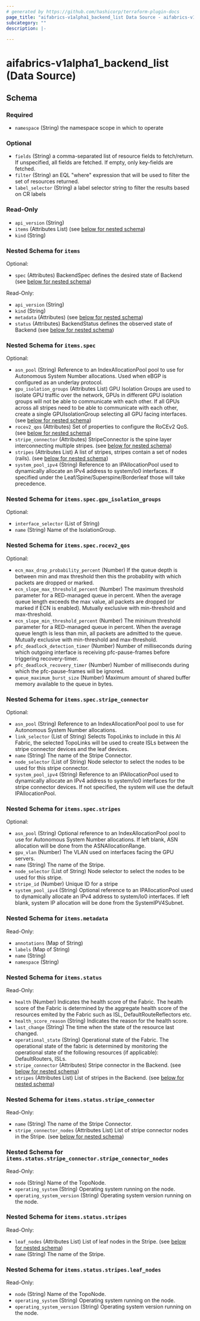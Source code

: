 ```yaml
---
# generated by https://github.com/hashicorp/terraform-plugin-docs
page_title: "aifabrics-v1alpha1_backend_list Data Source - aifabrics-v1alpha1"
subcategory: ""
description: |-
  
---
```


# aifabrics-v1alpha1_backend_list (Data Source)





<!-- schema generated by tfplugindocs -->
## Schema

### Required

- `namespace` (String) the namespace scope in which to operate

### Optional

- `fields` (String) a comma-separated list of resource fields to fetch/return.  If unspecified, all fields are fetched.  If empty, only key-fields are fetched.
- `filter` (String) an EQL "where" expression that will be used to filter the set of resources returned.
- `label_selector` (String) a label selector string to filter the results based on CR labels

### Read-Only

- `api_version` (String)
- `items` (Attributes List) (see [below for nested schema](#nestedatt--items))
- `kind` (String)

<a id="nestedatt--items"></a>
### Nested Schema for `items`

Optional:

- `spec` (Attributes) BackendSpec defines the desired state of Backend (see [below for nested schema](#nestedatt--items--spec))

Read-Only:

- `api_version` (String)
- `kind` (String)
- `metadata` (Attributes) (see [below for nested schema](#nestedatt--items--metadata))
- `status` (Attributes) BackendStatus defines the observed state of Backend (see [below for nested schema](#nestedatt--items--status))

<a id="nestedatt--items--spec"></a>
### Nested Schema for `items.spec`

Optional:

- `asn_pool` (String) Reference to an IndexAllocationPool pool to use for Autonomous System Number allocations.  Used when eBGP is configured as an underlay protocol.
- `gpu_isolation_groups` (Attributes List) GPU Isolation Groups are used to isolate GPU traffic over the network, GPUs in different GPU isolation groups will not be able to communicate with each other.  If all GPUs across all stripes need to be able to communicate with each other, create a single GPUIsolationGroup selecting all GPU facing interfaces. (see [below for nested schema](#nestedatt--items--spec--gpu_isolation_groups))
- `rocev2_qos` (Attributes) Set of properties to configure the RoCEv2 QoS. (see [below for nested schema](#nestedatt--items--spec--rocev2_qos))
- `stripe_connector` (Attributes) StripeConnector is the spine layer interconnecting multiple stripes. (see [below for nested schema](#nestedatt--items--spec--stripe_connector))
- `stripes` (Attributes List) A list of stripes, stripes contain a set of nodes (rails). (see [below for nested schema](#nestedatt--items--spec--stripes))
- `system_pool_ipv4` (String) Reference to an IPAllocationPool used to dynamically allocate an IPv4 address to system/lo0 interfaces.  If specified under the Leaf/Spine/Superspine/Borderleaf those will take precedence.

<a id="nestedatt--items--spec--gpu_isolation_groups"></a>
### Nested Schema for `items.spec.gpu_isolation_groups`

Optional:

- `interface_selector` (List of String)
- `name` (String) Name of the IsolationGroup.


<a id="nestedatt--items--spec--rocev2_qos"></a>
### Nested Schema for `items.spec.rocev2_qos`

Optional:

- `ecn_max_drop_probability_percent` (Number) If the queue depth is between min and max threshold then this the probability with which packets are dropped or marked.
- `ecn_slope_max_threshold_percent` (Number) The maximum threshold parameter for a RED-managed queue in percent. When the average queue length exceeds the max value, all packets are dropped (or marked if ECN is enabled). Mutually exclusive with min-threshold and max-threshold.
- `ecn_slope_min_threshold_percent` (Number) The mininum threshold parameter for a RED-managed queue in percent. When the average queue length is less than min, all packets are admitted to the queue. Mutually exclusive with min-threshold and max-threshold.
- `pfc_deadlock_detection_timer` (Number) Number of milliseconds during which outgoing interface is receiving pfc-pause-frames before triggering recovery-timer.
- `pfc_deadlock_recovery_timer` (Number) Number of milliseconds during which the pfc-pause-frames will be ignored.
- `queue_maximum_burst_size` (Number) Maximum amount of shared buffer memory available to the queue in bytes.


<a id="nestedatt--items--spec--stripe_connector"></a>
### Nested Schema for `items.spec.stripe_connector`

Optional:

- `asn_pool` (String) Reference to an IndexAllocationPool pool to use for Autonomous System Number allocations.
- `link_selector` (List of String) Selects TopoLinks to include in this AI Fabric, the selected TopoLinks will be used to create ISLs between the stripe connector devices and the leaf devices.
- `name` (String) The name of the Stripe Connector.
- `node_selector` (List of String) Node selector to select the nodes to be used for this stripe connector.
- `system_pool_ipv4` (String) Reference to an IPAllocationPool used to dynamically allocate an IPv4 address to system/lo0 interfaces for the stripe connector devices.  If not specified, the system will use the default IPAllocationPool.


<a id="nestedatt--items--spec--stripes"></a>
### Nested Schema for `items.spec.stripes`

Optional:

- `asn_pool` (String) Optional reference to an IndexAllocationPool pool to use for Autonomous System Number allocations.  If left blank, ASN allocation will be done from the ASNAllocationRange.
- `gpu_vlan` (Number) The VLAN used on interfaces facing the GPU servers.
- `name` (String) The name of the Stripe.
- `node_selector` (List of String) Node selector to select the nodes to be used for this stripe.
- `stripe_id` (Number) Unique ID for a stripe
- `system_pool_ipv4` (String) Optional reference to an IPAllocationPool used to dynamically allocate an IPv4 address to system/lo0 interfaces. If left blank, system IP allocation will be done from the SystemIPV4Subnet.



<a id="nestedatt--items--metadata"></a>
### Nested Schema for `items.metadata`

Read-Only:

- `annotations` (Map of String)
- `labels` (Map of String)
- `name` (String)
- `namespace` (String)


<a id="nestedatt--items--status"></a>
### Nested Schema for `items.status`

Read-Only:

- `health` (Number) Indicates the health score of the Fabric.  The health score of the Fabric is determined by the aggregate health score of the resources emited by the Fabric such as ISL, DefaultRouteReflectors etc.
- `health_score_reason` (String) Indicates the reason for the health score.
- `last_change` (String) The time when the state of the resource last changed.
- `operational_state` (String) Operational state of the Fabric.  The operational state of the fabric is determined by monitoring the operational state of the following resources (if applicable): DefaultRouters, ISLs.
- `stripe_connector` (Attributes) Stripe connector in the Backend. (see [below for nested schema](#nestedatt--items--status--stripe_connector))
- `stripes` (Attributes List) List of stripes in the Backend. (see [below for nested schema](#nestedatt--items--status--stripes))

<a id="nestedatt--items--status--stripe_connector"></a>
### Nested Schema for `items.status.stripe_connector`

Read-Only:

- `name` (String) The name of the Stripe Connector.
- `stripe_connector_nodes` (Attributes List) List of stripe connector nodes in the Stripe. (see [below for nested schema](#nestedatt--items--status--stripe_connector--stripe_connector_nodes))

<a id="nestedatt--items--status--stripe_connector--stripe_connector_nodes"></a>
### Nested Schema for `items.status.stripe_connector.stripe_connector_nodes`

Read-Only:

- `node` (String) Name of the TopoNode.
- `operating_system` (String) Operating system running on the node.
- `operating_system_version` (String) Operating system version running on the node.



<a id="nestedatt--items--status--stripes"></a>
### Nested Schema for `items.status.stripes`

Read-Only:

- `leaf_nodes` (Attributes List) List of leaf nodes in the Stripe. (see [below for nested schema](#nestedatt--items--status--stripes--leaf_nodes))
- `name` (String) The name of the Stripe.

<a id="nestedatt--items--status--stripes--leaf_nodes"></a>
### Nested Schema for `items.status.stripes.leaf_nodes`

Read-Only:

- `node` (String) Name of the TopoNode.
- `operating_system` (String) Operating system running on the node.
- `operating_system_version` (String) Operating system version running on the node.
